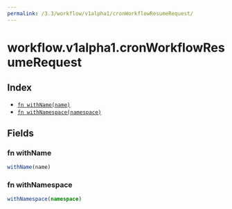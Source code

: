 ```yaml
---
permalink: /3.3/workflow/v1alpha1/cronWorkflowResumeRequest/
---
```


# workflow.v1alpha1.cronWorkflowResumeRequest



## Index

* [`fn withName(name)`](#fn-withname)
* [`fn withNamespace(namespace)`](#fn-withnamespace)

## Fields

### fn withName

```ts
withName(name)
```



### fn withNamespace

```ts
withNamespace(namespace)
```

